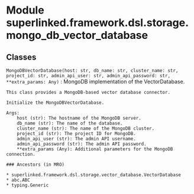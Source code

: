 Module superlinked.framework.dsl.storage.mongo_db_vector_database
=================================================================

Classes
-------

`MongoDBVectorDatabase(host: str, db_name: str, cluster_name: str, project_id: str, admin_api_user: str, admin_api_password: str, **extra_params: Any)`
:   MongoDB implementation of the VectorDatabase.
    
    This class provides a MongoDB-based vector database connector.
    
    Initialize the MongoDBVectorDatabase.
    
    Args:
        host (str): The hostname of the MongoDB server.
        db_name (str): The name of the database.
        cluster_name (str): The name of the MongoDB cluster.
        project_id (str): The project ID for MongoDB.
        admin_api_user (str): The admin API username.
        admin_api_password (str): The admin API password.
        **extra_params (Any): Additional parameters for the MongoDB connection.

    ### Ancestors (in MRO)

    * superlinked.framework.dsl.storage.vector_database.VectorDatabase
    * abc.ABC
    * typing.Generic